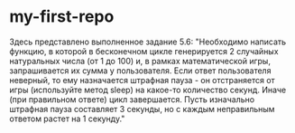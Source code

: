 # my-first-repo
Здесь представлено выполненное задание 5.6:
"Необходимо написать функцию, в которой в бесконечном цикле генерируется 2 случайных натуральных числа (от 1 до 100) и, в рамках математической игры, запрашивается их сумма у пользователя. Если ответ пользователя неверный, то ему назначается штрафная пауза - он отстраняется от игры (используйте метод sleep) на какое-то количество секунд. Иначе (при правильном ответе) цикл завершается. Пусть изначально штрафная пауза составляет 3 секунды, но с каждым неправильным ответом растет на 1 секунду."

